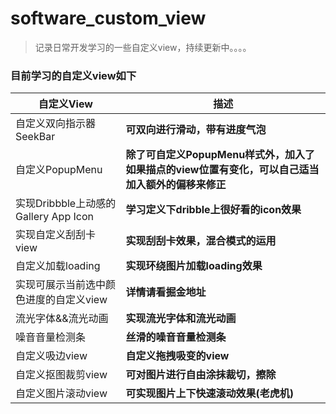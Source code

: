 # software_custom_view

> 记录日常开发学习的一些自定义view，持续更新中。。。。

### 目前学习的自定义view如下

| 自定义View |   描述   |
| ---- | ---- |
| 自定义双向指示器SeekBar| **可双向进行滑动，带有进度气泡**|
|  自定义PopupMenu | **除了可自定义PopupMenu样式外，加入了如果描点的view位置有变化，可以自己适当加入额外的偏移来修正**   |
| 实现Dribbble上动感的Gallery App Icon | **学习定义下dribble上很好看的icon效果**  |
|实现自定义刮刮卡view|**实现刮刮卡效果，混合模式的运用** |
|自定义加载loading|**实现环绕图片加载loading效果**|
|实现可展示当前选中颜色进度的自定义view|**详情请看掘金地址** |
|流光字体&&流光动画|**实现流光字体和流光动画**|
|噪音音量检测条|**丝滑的噪音音量检测条**|
|自定义吸边view|**自定义拖拽吸变的view**|
|自定义抠图裁剪view|**可对图片进行自由涂抹裁切，擦除**|
|自定义图片滚动view|**可实现图片上下快速滚动效果(老虎机)**|